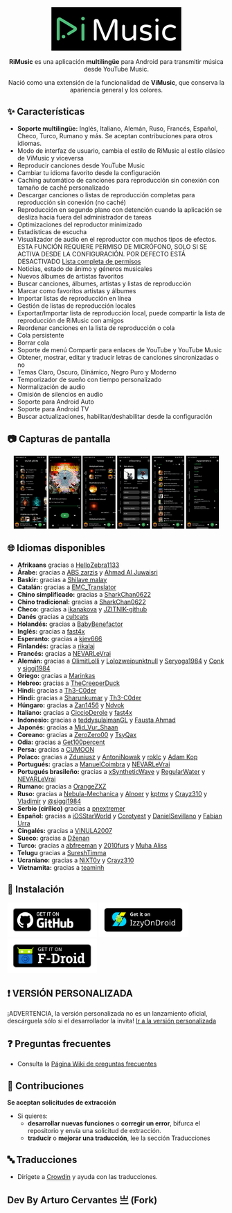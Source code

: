 
<div align="center">
  <img src="./assets/design/app_logo.svg" width="300" height="100" />    
  <p><b>RiMusic</b> es una aplicación <b>multilingüe</b> para Android para transmitir música desde YouTube Music.</p>
  <p>Nació como una extensión de la funcionalidad de <b>ViMusic</b>, que conserva la apariencia general y los colores.</p>
</div>

## ✨ Características
- **Soporte multilingüe:** Inglés, Italiano, Alemán, Ruso, Francés, Español, Checo, Turco, Rumano y más. Se aceptan contribuciones para otros idiomas.
- Modo de interfaz de usuario, cambia el estilo de RiMusic al estilo clásico de ViMusic y viceversa
- Reproducir canciones desde YouTube Music
- Cambiar tu idioma favorito desde la configuración
- Caching automático de canciones para reproducción sin conexión con tamaño de caché personalizado
- Descargar canciones o listas de reproducción completas para reproducción sin conexión (no caché)
- Reproducción en segundo plano con detención cuando la aplicación se desliza hacia fuera del administrador de tareas
- Optimizaciones del reproductor minimizado
- Estadísticas de escucha
- Visualizador de audio en el reproductor con muchos tipos de efectos. ESTA FUNCIÓN REQUIERE PERMISO DE MICRÓFONO, SOLO SI SE ACTIVA DESDE LA CONFIGURACIÓN. POR DEFECTO ESTÁ DESACTIVADO [Lista completa de permisos](https://github.com/fast4x/RiMusic/wiki/FAQs#-what-permissions-are-used)
- Noticias, estado de ánimo y géneros musicales
- Nuevos álbumes de artistas favoritos
- Buscar canciones, álbumes, artistas y listas de reproducción
- Marcar como favoritos artistas y álbumes
- Importar listas de reproducción en línea
- Gestión de listas de reproducción locales
- Exportar/Importar lista de reproducción local, puede compartir la lista de reproducción de RiMusic con amigos
- Reordenar canciones en la lista de reproducción o cola
- Cola persistente
- Borrar cola
- Soporte de menú Compartir para enlaces de YouTube y YouTube Music
- Obtener, mostrar, editar y traducir letras de canciones sincronizadas o no
- Temas Claro, Oscuro, Dinámico, Negro Puro y Moderno
- Temporizador de sueño con tiempo personalizado
- Normalización de audio
- Omisión de silencios en audio
- Soporte para Android Auto
- Soporte para Android TV
- Buscar actualizaciones, habilitar/deshabilitar desde la configuración

## 📷 Capturas de pantalla
<div align="center">
  <img src="./fastlane/metadata/android/en-US/images/phoneScreenshots/1.jpg" width="15%" />
  <img src="./fastlane/metadata/android/en-US/images/phoneScreenshots/2.jpg" width="15%" />
  <img src="./fastlane/metadata/android/en-US/images/phoneScreenshots/3.jpg" width="15%" />
  <img src="./fastlane/metadata/android/en-US/images/phoneScreenshots/4.jpg" width="15%" />
  <img src="./fastlane/metadata/android/en-US/images/phoneScreenshots/5.jpg" width="15%" />
  <img src="./fastlane/metadata/android/en-US/images/phoneScreenshots/6.jpg" width="15%" />
</div>

## 🌐 Idiomas disponibles
- **Afrikaans** gracias a [HelloZebra1133](https://crowdin.com/profile/HelloZebra1133)
- **Árabe:** gracias a [ABS zarzis](https://crowdin.com/profile/abszar) y [Ahmad Al Juwaisri](https://crowdin.com/profile/juwaisri)
- **Baskir:** gracias a [Shilave malay](https://crowdin.com/profile/Bash.boy)
- **Catalán:** gracias a [EMC_Translator](https://crowdin.com/profile/EMC_Translator)
- **Chino simplificado:** gracias a [SharkChan0622](https://github.com/SharkChan0622)
- **Chino tradicional:** gracias a [SharkChan0622](https://github.com/SharkChan0622)
- **Checo:** gracias a [ikanakova](https://github.com/ikanakova) y [JZITNIK-github](https://github.com/JZITNIK-github)
- **Danés** gracias a [cultcats](https://crowdin.com/profile/cultcats)
- **Holandés:** gracias a [BabyBenefactor](https://crowdin.com/profile/BabyBenefactor)
- **Inglés:** gracias a [fast4x](https://github.com/fast4x)
- **Esperanto:** gracias a [kjev666](https://github.com/kjev666)
- **Finlandés:** gracias a [rikalaj](https://crowdin.com/profile/rikalaj)
- **Francés:** gracias a [NEVARLeVrai](https://github.com/NEVARLeVrai)
- **Alemán:** gracias a [OlimitLolli](https://crowdin.com/profile/OlimitLolli) y [Lolozweipunktnull](https://crowdin.com/profile/Lolozweipunktnull) y [Seryoga1984](https://crowdin.com/profile/Seryoga1984) y [Conk](https://crowdin.com/profile/conk) y [siggi1984](https://github.com/siggi1984)
- **Griego:** gracias a [Marinkas](https://github.com/Marinkas)
- **Hebreo:** gracias a [TheCreeperDuck](https://crowdin.com/profile/thecreeperduck)
- **Hindi:** gracias a [Th3-C0der](https://github.com/Th3-C0der)
- **Hindi:** gracias a [Sharunkumar](https://crowdin.com/profile/sharunkumar) y [Th3-C0der](https://github.com/Th3-C0der)
- **Húngaro:** gracias a [Zan1456](https://crowdin.com/profile/Zan1456) y [Ndvok](https://crowdin.com/profile/ndvok)
- **Italiano:** gracias a [CiccioDerole](https://crowdin.com/profile/CiccioDerole) y [fast4x](https://github.com/fast4x)
- **Indonesio:** gracias a [teddysulaimanGL](https://github.com/teddysulaimanGL) y [Fausta Ahmad](https://crowdin.com/profile/faustaahmad)  
- **Japonés:** gracias a [Mid_Vur_Shaan](https://crowdin.com/profile/Mid_Vur_Shaan)
- **Coreano:** gracias a [ZeroZero00](https://crowdin.com/profile/ZeroZero00) y [TsyQax](https://crowdin.com/profile/TsyQax)
- **Odia:** gracias a [Get100percent](https://github.com/Get100percent)
- **Persa:** gracias a [CUMOON](https://github.com/CUMOON)
- **Polaco:** gracias a [Zduniusz](https://crowdin.com/profile/zduniusz) y [AntoniNowak](https://crowdin.com/profile/AntoniNowak) y [roklc](https://github.com/roklc) y [Adam Kop](https://crowdin.com/profile/damianadam000)
- **Portugués:** gracias a [ManuelCoimbra](https://crowdin.com/profile/ManuelCoimbra) y [NEVARLeVrai](https://github.com/NEVARLeVrai)
- **Portugués brasileño:** gracias a [xSyntheticWave](https://crowdin.com/profile/xSyntheticWave) y [RegularWater](https://crowdin.com/profile/RegularWater) y [NEVARLeVrai](https://github.com/NEVARLeVrai)
- **Rumano:** gracias a [OrangeZXZ](https://github.com/OrangeZxZ)
- **Ruso:** gracias a [Nebula-Mechanica](https://crowdin.com/profile/Nebula-Mechanica) y [Alnoer](https://crowdin.com/profile/Alnoer) y [kptmx](https://crowdin.com/profile/kptmx) y [Crayz310](https://github.com/Crayz310) y [Vladimir](https://crowdin.com/profile/vladimir15426) y [@siggi1984](https://github.com/siggi1984)
- **Serbio (cirílico)** gracias a [pnextremer](https://crowdin.com/profile/pnextremer)
- **Español:** gracias a [iOSStarWorld](https://crowdin.com/profile/iosstarworld) y [Corotyest](https://crowdin.com/profile/corotyest) y [DanielSevillano](https://github.com/DanielSevillano) y [Fabian Urra](https://crowdin.com/profile/nsagcl)
- **Cingalés:** gracias a [VINULA2007](https://crowdin.com/profile/VINULA2007)
- **Sueco:** gracias a [Dženan](https://crowdin.com/profile/Dženan)
- **Turco:** gracias a [abfreeman](https://github.com/abfreeman) y [2010furs](https://github.com/2010furs) y [Muha Aliss](https://crowdin.com/profile/muhaaliss)
- **Telugu** gracias a [SureshTimma](https://crowdin.com/profile/sureshtimma)
- **Ucraniano:** gracias a [NiXT0y](https://crowdin.com/profile/nixt0y) y [Crayz310](https://github.com/Crayz310) 
- **Vietnamita:** gracias a [teaminh](https://crowdin.com/profile/teaminh)

## 📲 Instalación
[<img src="./assets/images/getItGithub.png" alt="GitHub" height="80">](https://github.com/fast4x/RiMusic/releases/latest)
[<img src="./assets/images/getItIzzyOnDroid.png" alt="IzzyOnDroid" height="80">](https://apt.izzysoft.de/fdroid/index/apk/it.fast4x.rimusic/)
[<img src="./assets/images/getItf-droid.png" alt="F-Droid" height="80">](https://f-droid.org/it/packages/it.fast4x.rimusic/)

## ❗ VERSIÓN PERSONALIZADA
¡ADVERTENCIA, la versión personalizada no es un lanzamiento oficial, descárguela sólo si el desarrollador la invita!
[Ir a la versión personalizada](https://github.com/fast4x/RiMusic/tree/master/customVersion)

## ❓ Preguntas frecuentes
- Consulta la [Página Wiki de preguntas frecuentes](https://github.com/fast4x/RiMusic/wiki/FAQs)

## 🤝 Contribuciones
**Se aceptan solicitudes de extracción**
- Si quieres:
    - **desarrollar nuevas funciones** o **corregir un error**, bifurca el repositorio y envía una solicitud de extracción.
    - **traducir** o **mejorar una traducción**, lee la sección Traducciones
  

## 🔤 Traducciones
- Dirígete a [Crowdin](https://crowdin.com/project/rimusic/invite?h=73f0e6b64be1c64a8aebd467d286cf851925330) y ayuda con las traducciones.


## Dev By Arturo Cervantes 亗  (Fork)
